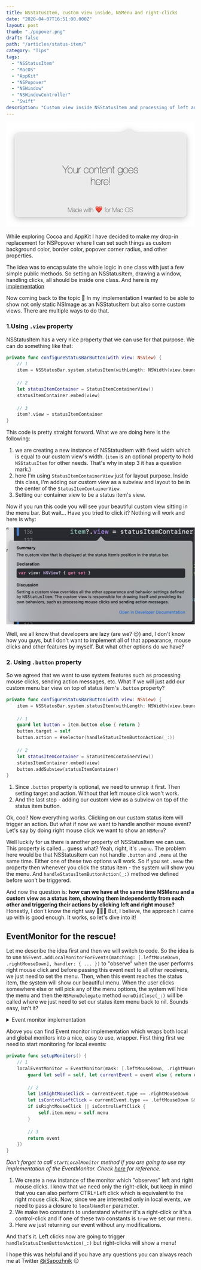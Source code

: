 ```yaml
---
title: NSStatusItem, custom view inside, NSMenu and right-clicks
date: "2020-04-07T16:51:00.000Z"
layout: post
thumb: "./popover.png"
draft: false
path: "/articles/status-item/"
category: "Tips"
tags:
  - "NSStatusItem"
  - "MacOS"
  - "AppKit"
  - "NSPopover"
  - "NSWindow"
  - "NSWindowController"
  - "Swift"
description: "Custom view inside NSStatusItem and processing of left and right mouse clicks"
---
```


![](popover.png)

While exploring Cocoa and AppKit I have decided to make my drop-in replacement for NSPopover where I can set such things as custom background color, border color, popover corner radius, and other properties.

The idea was to encapsulate the whole logic in one class with just a few simple public methods. So setting an NSStatusItem, drawing a window, handling clicks, all should be inside one class. And here is my [implementation](https://github.com/iSapozhnik/Popover)

Now coming back to the topic 🧐 In my implementation I wanted to be able to show not only static NSImage as an NSStatusItem but also some custom views. There are multiple ways to do that.

### 1.Using `.view` property

NSStatusItem has a very nice property that we can use for that purpose. We can do something like that:

```swift
private func configureStatusBarButton(with view: NSView) {
    // 1
    item = NSStatusBar.system.statusItem(withLength: NSWidth(view.bounds))
    
    // 2
    let statusItemContainer = StatusItemContainerView()
    statusItemContainer.embed(view)
    
    // 3
    item?.view = statusItemContainer
}
```

This code is pretty straight forward. What we are doing here is the following:
 
1. we are creating a new instance of NSStatusItem with fixed width which is equal to our custom view's width. (`item` is an optional property to hold `NSStatusItem` for other needs. That's why in step 3 it has a question mark.)
2. here I'm using `StatusItemContainerView` just for layout purpose. Inside this class, I'm adding our custom view as a subview and layout to be in the center of the `StatusItemContainerView`.
3. Setting our container view to be a status item's view.

Now if you run this code you will see your beautiful custom view sitting in the menu bar. But wait... Have you tried to click it? Nothing will work and here is why:

![](screen0.png)

Well, we all know that developers are lazy (are we? 😉) and, I don't know how you guys, but I don't want to implement all of that appearance, mouse clicks and other features by myself. But what other options do we have?

### 2. Using `.button` property

So we agreed that we want to use system features such as processing mouse clicks, sending action messages, etc. What if we will just add our custom menu bar view on top of status item's `.button` property?

```swift
private func configureStatusBarButton(with view: NSView) {
    item = NSStatusBar.system.statusItem(withLength: NSWidth(view.bounds))
    
    // 1
    guard let button = item.button else { return }
    button.target = self
    button.action = #selector(handleStatusItemButtonAction(_:))

    // 2
    let statusItemContainer = StatusItemContainerView()
    statusItemContainer.embed(view)
    button.addSubview(statusItemContainer)
}
```

1. Since `.button` property is optional, we need to unwrap it first. Then setting target and action. Without that left mouse click won't work. 
2. And the last step - adding our custom view as a subview on top of the status item button.

Ok, cool! Now everything works. Clicking on our custom status item will trigger an action. But what if now we want to handle another mouse event? Let's say by doing right mouse click we want to show an `NSMenu`?

Well luckily for us there is another property of NSStatusItem we can use. This property is called... guess what? Yeah, right, it's `.menu`. The problem here would be that NSStatusItem can not handle `.button` and `.menu` at the same time. Either one of these two options will work. So if you set `.menu` the property then whenever you click the status item - the system will show you the menu. And `handleStatusItemButtonAction(_:)` method we defined before won't be triggered. 

And now the question is: **how can we have at the same time NSMenu and a custom view as a status item, showing them independently from each other and triggering their actions by clicking left and right mouse?** Honestly, I don't know the right way 🤷🏼‍♂️ But, I believe, the approach I came up with is good enough. It works, so let's dive into it!

## EventMonitor for the rescue!
Let me describe the idea first and then we will switch to code. So the idea is to use `NSEvent.addLocalMonitorForEvents(matching: [.leftMouseDown, .rightMouseDown], handler: { ... })` to "observe" when the user performs right mouse click and before passing this event next to all other receivers, we just need to set the menu. Then, when this event reaches the status item, the system will show our beautiful menu. When the user clicks somewhere else or will pick any of the menu options, the system will hide the menu and then the `NSMenuDelegate` method `menuDidClose(_:)` will be called where we just need to set our status item menu back to nil. Sounds easy, isn't it?

<details>
<summary>Event monitor implementation</summary>

## EventMonitor.swift

```swift
import Cocoa

class EventMonitor {
    enum MonitorType {
        case global
        case local
    }

    typealias GlobalEventHandler = (NSEvent?) -> Void
    typealias LocalEventHandler = (NSEvent?) -> NSEvent?

    private var monitor: Any?
    private let mask: NSEvent.EventTypeMask
    private let monitorType: MonitorType
    private let globalHandler: GlobalEventHandler?
    private let localHandler: LocalEventHandler?

    init(monitorType: MonitorType, mask: NSEvent.EventTypeMask, globalHandler: GlobalEventHandler?, localHandler: LocalEventHandler?) {
        self.mask = mask
        self.monitorType = monitorType
        self.globalHandler = globalHandler
        self.localHandler = localHandler
    }

    deinit {
        stop()
    }

    func start() {
        switch monitorType {
        case .global:
            startGlobalMonitor()
        case .local:
            startLocalMonitor()
        }
    }

    func stop() {
        guard let monitor = self.monitor else { return }

        NSEvent.removeMonitor(monitor)
        self.monitor = nil
    }

    private func startGlobalMonitor() {
        guard let handler = globalHandler else {
            assertionFailure("Global event handler is not set.")
            return
        }
        monitor = NSEvent.addGlobalMonitorForEvents(matching: mask, handler: handler)
    }

    private func startLocalMonitor() {
        guard let handler = localHandler else {
            assertionFailure("Local event handler is not set.")
            return
        }
        monitor = NSEvent.addLocalMonitorForEvents(matching: mask, handler: handler)
    }
}

```

</details>

Above you can find Event monitor implementation which wraps both local and global monitors into a nice, easy to use, wrapper. First thing first we need to start monitoring for local events:

```swift
private func setupMonitors() {
    // 1
    localEventMonitor = EventMonitor(mask: [.leftMouseDown, .rightMouseDown], globalHandler: nil, localHandler: { [weak self] event -> NSEvent? in
        guard let self = self, let currentEvent = event else { return event }
        
        // 2
        let isRightMouseClick = currentEvent.type == .rightMouseDown
        let isControlLeftClick = currentEvent.type == .leftMouseDown && currentEvent.modifierFlags.contains(.control)
        if isRightMouseClick || isControlLeftClick {
            self.item.menu = self.menu
        }
        
        // 3
        return event
    })
}
```
*Don't forget to call `startLocalMonitor` method if you are going to use my implementation of the EventMonitor. Check [here](https://github.com/iSapozhnik/Popover) for reference.*

1. We create a new instance of the monitor which "observes" left and right mouse clicks. I know that we need only the right-click, but keep in mind that you can also perform CTRL+Left click which is equivalent to the right mouse click. Now, since we are interested only in local events, we need to pass a closure to `localHandler` parameter.
2. We make two constants to understand whether it's a right-click or it's a control-click and if one of these two constants is `true` we set our menu.
3. Here we just returning our event without any modifications.

And that's it. Left clicks now are going to trigger `handleStatusItemButtonAction(_:)` but right-clicks will show a menu!

I hope this was helpful and if you have any questions you can always reach me at Twitter [@iSapozhnik](https://twitter.com/iSapozhnik) 😉
